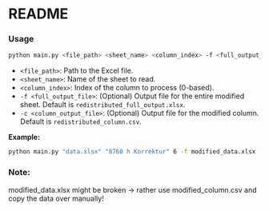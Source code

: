 # README

### Usage

```bash
python main.py <file_path> <sheet_name> <column_index> -f <full_output_file> -c <column_output_file>
```

- `<file_path>`: Path to the Excel file.
- `<sheet_name>`: Name of the sheet to read.
- `<column_index>`: Index of the column to process (0-based).
- `-f <full_output_file>`: (Optional) Output file for the entire modified sheet. Default is `redistributed_full_output.xlsx`.
- `-c <column_output_file>`: (Optional) Output file for the modified column. Default is `redistributed_column.csv`.

**Example:**

```bash
python main.py "data.xlsx" "8760 h Korrektur" 6 -f modified_data.xlsx -c modified_column.csv
```

### Note:
modified_data.xlsx might be broken -> rather use modified_column.csv and copy the data over manually!
